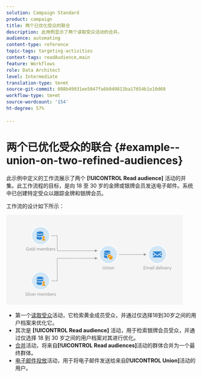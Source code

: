 ```yaml
---
solution: Campaign Standard
product: campaign
title: 两个已优化受众的联合
description: 此用例显示了两个读取受众活动的合并。
audience: automating
content-type: reference
topic-tags: targeting-activities
context-tags: readAudience,main
feature: Workflows
role: Data Architect
level: Intermediate
translation-type: tm+mt
source-git-commit: 088b49931ee5047fa6b949813ba17654b1e10d60
workflow-type: tm+mt
source-wordcount: '154'
ht-degree: 57%

---
```



# 两个已优化受众的联合 {#example--union-on-two-refined-audiences}

此示例中定义的工作流展示了两个 **[!UICONTROL Read audience]** 活动的并集。此工作流程的目标，是向 18 至 30 岁的金牌或银牌会员发送电子邮件。系统中已创建特定受众以跟踪金牌和银牌会员。

工作流的设计如下所示：

![](assets/readaudience_activity_example1.png)

* 第一个[读取受众](../../automating/using/read-audience.md)活动，它检索黄金成员受众，并通过仅选择18到30岁之间的用户档案来优化它。
* 其次是 **[!UICONTROL Read audience]** 活动，用于检索银牌会员受众，并通过仅选择 18 到 30 岁之间的用户档案对其进行优化。
* [合并](../../automating/using/union.md)活动，将来自&#x200B;**[!UICONTROL Read audiences]**&#x200B;活动的群体合并为一个最终群体。
* [电子邮件投放](../../automating/using/email-delivery.md)活动，用于将电子邮件发送给来自&#x200B;**[!UICONTROL Union]**&#x200B;活动的用户。
